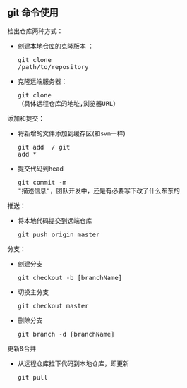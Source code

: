 ## git 命令使用

 检出仓库两种方式：

* 创建本地仓库的克隆版本 ：<pre>git clone /path/to/repository</pre>
* 克隆远端服务器： <pre>git clone （具体远程仓库的地址,浏览器URL）</pre>

添加和提交：

* 将新增的文件添加到缓存区(和svn一样) <pre>git add <filename> /  git add * </pre>
* 提交代码到head <pre>git commit -m "描述信息"，团队开发中，还是有必要写下改了什么东东的</pre>

推送：

* 将本地代码提交到远端仓库 <pre>git push origin master</pre>

分支：

* 创建分支 <pre>git checkout -b [branchName]</pre> 
* 切换主分支 <pre>git checkout master</pre>
* 删除分支 <pre>git branch -d [branchName]</pre>

更新&合并

* 从远程仓库拉下代码到本地仓库，即更新 <pre>git pull</pre>

